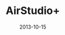 ---
layout: portfolio
modal-id: airstudio
date: 2013-10-15
title: AirStudio+
img: AirStudio_poster.jpg
alt: image-alt
project-date: April 2013
client: Woox innovations
clienturl: http://www.woox.com/en/home
appstore: Google Play
appstoreurl: https://play.google.com/store/apps/details?id=com.philips.airstudioplus
description: Android app to browse and stream music throughout your home network.
---